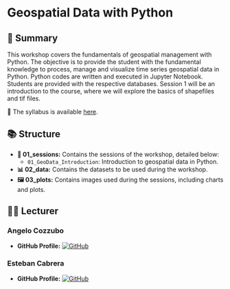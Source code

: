 # Geospatial Data with Python
## 📄 Summary

This workshop covers the fundamentals of geospatial management with Python. The objective is to provide the student with the fundamental knowledge to process, manage and visualize time series geospatial data in Python. Python codes are written and executed in Jupyter Notebook. Students are provided with the respective databases. Session 1 will be an introduction to the course, where we will explore the basics of shapefiles and tif files.

📑 The syllabus is available [here](https://drive.google.com/file/d/1aq0P9h7GxHKmNW6iPEEO4OlumDv7lcUV/view).

## 📚 Structure
- **📅 01_sessions:** Contains the sessions of the workshop, detailed below:
  - `01_GeoData_Introduction`: Introduction to geospatial data in Python.
- **📊 02_data:** Contains the datasets to be used during the workshop.
- **🖼️ 03_plots:** Contains images used during the sessions, including charts and plots.

## 👨‍🏫 Lecturer

### Angelo Cozzubo
- **GitHub Profile:** [![GitHub](https://img.shields.io/badge/-GitHub-black?style=flat-square&logo=github)](https://github.com/acozzubo)

### Esteban Cabrera
- **GitHub Profile:** [![GitHub](https://img.shields.io/badge/-GitHub-black?style=flat-square&logo=github)](https://github.com/estcab00)

